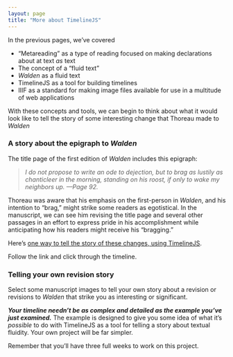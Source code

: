```yaml
---
layout: page
title: "More about TimelineJS"
---
```


In the previous pages, we’ve covered

  - “Metareading” as a type of reading focused on making declarations about at text *as* text
  - The concept of a “fluid text”
  - *Walden* as a fluid text
  - TimelineJS as a tool for building timelines
  - IIIF as a standard for making image files available for use in a multitude of web applications

With these concepts and tools, we can begin to think about what it would look like to tell the story of some interesting change that Thoreau made to *Walden*

### A story about the epigraph to *Walden*

The title page of the first edition of *Walden* includes this epigraph:

> *I do not propose to write an ode to dejection, but to brag as lustily as chanticleer in the morning, standing on his roost, if only to wake my neighbors up. —Page 92.*

Thoreau was aware that his emphasis on the first-person in *Walden*, and his intention to “brag,” might strike some readers as egotistical. In the manuscript, we can see him revising the title page and several other passages in an effort to express pride in his accomplishment while anticipating how his readers might receive his “bragging.”

Here’s [one way to tell the story of these changes, using TimelineJS](http://bit.ly/2HdlcP6).

Follow the link and click through the timeline.

### Telling your own revision story

Select some manuscript images to tell your own story about a revision or revisions to *Walden* that strike you as interesting or significant.

***Your timeline needn’t be as complex and detailed as the example you’ve just examined.*** The example is designed to give you some idea of what it’s *possible* to do with TimelineJS as a tool for telling a story about textual fluidity. Your own project will be far simpler.

Remember that you’ll have three full weeks to work on this project.
